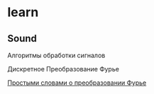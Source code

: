 # learn

## Sound
Алгоритмы обработки сигналов 

Дискретное Преобразование Фурье

[Простыми словами о преобразовании Фурье](https://habr.com/ru/post/196374/)
